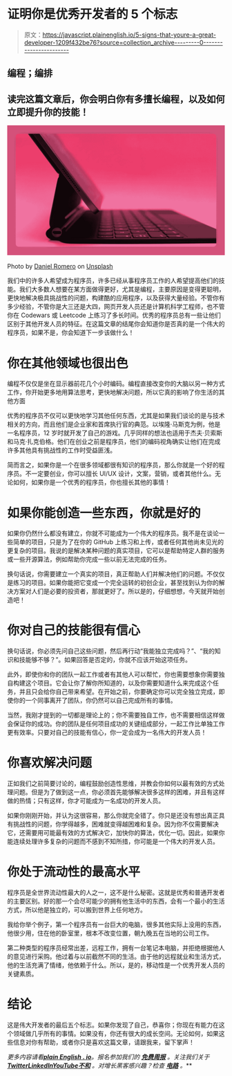 # 证明你是优秀开发者的 5 个标志

> 原文：<https://javascript.plainenglish.io/5-signs-that-youre-a-great-developer-1209f432be76?source=collection_archive---------0----------------------->

## 编程；编排

## 读完这篇文章后，你会明白你有多擅长编程，以及如何立即提升你的技能！

![](img/b5a73ed2035584fc0a723666c5e4f70e.png)

Photo by [Daniel Romero](https://unsplash.com/@rmrdnl?utm_source=unsplash&utm_medium=referral&utm_content=creditCopyText) on [Unsplash](https://unsplash.com/?utm_source=unsplash&utm_medium=referral&utm_content=creditCopyText)

我们中的许多人希望成为程序员，许多已经从事程序员工作的人希望提高他们的技能。我们大多数人想要在某方面做得更好，尤其是编程，主要原因是变得更聪明，更快地解决极具挑战性的问题，构建酷的应用程序，以及获得大量经验。不管你有多少经验，不管你是大三还是大四，网页开发人员还是计算机科学工程师，也不管你在 Codewars 或 Leetcode 上练习了多长时间。优秀的程序员总有一些让他们区别于其他开发人员的特征。在这篇文章的结尾你会知道你是否真的是一个伟大的程序员，如果不是，你会知道下一步该做什么！

# 你在其他领域也很出色

编程不仅仅是坐在显示器前花几个小时编码。编程直接改变你的大脑以另一种方式工作，你开始更多地用算法思考，更快地解决问题，所以它真的影响了你生活的其他方面

优秀的程序员不仅可以更快地学习其他任何东西，尤其是如果我们谈论的是与技术相关的方向，而且他们是企业家和首席执行官的典范。以埃隆·马斯克为例，他是一名程序员，12 岁时就开发了自己的游戏。几乎同样的想法也适用于杰夫·贝索斯和马克·扎克伯格。他们在创业之前是程序员，他们的编码视角确实让他们在完成许多其他具有挑战性的工作时受益匪浅。

简而言之，如果你是一个在很多领域都很有知识的程序员，那么你就是一个好的程序员。不一定要创业，你可以擅长 UI/UX 设计，文案，营销，或者其他什么。无论如何，如果你是一个优秀的程序员，你也擅长其他的事情！

# 如果你能创造一些东西，你就是好的

如果你仍然什么都没有建立，你就不可能成为一个伟大的程序员。我不是在谈论一些简单的项目，只是为了在你的 GitHub 上练习和上传，或者任何其他尚未见光的更复杂的项目。我说的是解决某种问题的真实项目，它可以是帮助特定人群的服务或一些开源算法，例如帮助你完成一些以前无法完成的任务。

换句话说，你需要建立一个真实的项目，真正帮助人们并解决他们的问题。不仅仅是练习的项目。如果你能把它变成一个完全运转的初创企业，甚至找到认为你的解决方案对人们是必要的投资者，那就更好了。所以是的，仔细想想，今天就开始创造吧！

# 你对自己的技能很有信心

换句话说，你必须先问自己这些问题，然后再行动“我能独立完成吗？”、“我的知识和技能够不够？”。如果回答是否定的，你就不应该开始这项任务。

此外，即使你和你的团队一起工作或者有其他人可以帮忙，你也需要想象你需要独自构建这个项目。它会让你了解你所知道的，以及你需要知道什么来完成这个任务，并且只会给你自己带来希望。在开始之前，你要确定你可以完全独立完成，即使你的一个同事离开了团队，你仍然可以自己完成所有的事情。

当然，我刚才提到的一切都是理论上的；你不需要独自工作，也不需要相信这样做会保证你的成功。你的团队是任何项目成功的关键组成部分，一起工作比单独工作更有效率。只要对自己的技能有信心，你一定会成为一名伟大的开发人员！

# 你喜欢解决问题

正如我们之前简要讨论的，编程鼓励创造性思维，并教会你如何以最有效的方式处理问题。但是为了做到这一点，你必须首先能够解决很多这样的困难，并且有这样做的热情；只有这样，你才可能成为一名成功的开发人员。

如果你刚刚开始，并认为这很容易，那么你就完全错了。你只是还没有想出真正具有挑战性的问题，你学得越多，困难就变得越困难和复杂。因为你不仅需要解决它，还需要用可能最有效的方式解决它，加快你的算法，优化一切。因此，如果你能连续处理许多复杂的问题而不感到不知所措，你可能是一个伟大的开发人员。

# 你处于流动性的最高水平

程序员是全世界流动性最大的人之一，这不是什么秘密。这就是优秀和普通开发者的主要区别。好的那一个会尽可能少的拥有他生活中的东西，会有一个最小的生活方式，所以他是独立的，可以搬到世界上任何地方。

我给你举个例子，第一个程序员有一台巨大的电脑，很多其他实际上没用的东西，他很少用，住在他的卧室里，根本不改变位置，朝九晚五在当地的公司工作。

第二种类型的程序员经常出差，远程工作，拥有一台笔记本电脑，并拒绝根据他人的意见进行采购。他过着与以前截然不同的生活。由于他的远程就业和生活方式，他的生活充满了情绪，他依赖于什么。所以，是的，移动性是一个优秀开发人员的关键素质。

# 结论

这是伟大开发者的最后五个标志。如果你发现了自己，恭喜你；你现在有能力在这个领域做几乎所有的事情。如果没有，你还有很大的成长空间。无论如何，如果这些信息对你有帮助，或者你只是喜欢这篇文章，请跟我来，留下掌声！

*更多内容请看*[***plain English . io***](https://plainenglish.io/)*。报名参加我们的* [***免费周报***](http://newsletter.plainenglish.io/) *。关注我们关于*[***Twitter***](https://twitter.com/inPlainEngHQ)[***LinkedIn***](https://www.linkedin.com/company/inplainenglish/)*[***YouTube***](https://www.youtube.com/channel/UCtipWUghju290NWcn8jhyAw)*[***不和***](https://discord.gg/GtDtUAvyhW) *。对增长黑客感兴趣？检查* [***电路***](https://circuit.ooo/) *。***